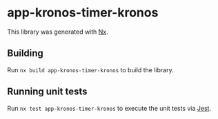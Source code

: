 # app-kronos-timer-kronos

This library was generated with [Nx](https://nx.dev).

## Building

Run `nx build app-kronos-timer-kronos` to build the library.

## Running unit tests

Run `nx test app-kronos-timer-kronos` to execute the unit tests via [Jest](https://jestjs.io).

